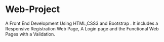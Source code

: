 # Web-Project
A Front End Development Using HTML,CSS3 and Bootstrap .
It includes a Responsive Registration Web Page, A Login page and the Functional Web Pages with a Validation.
